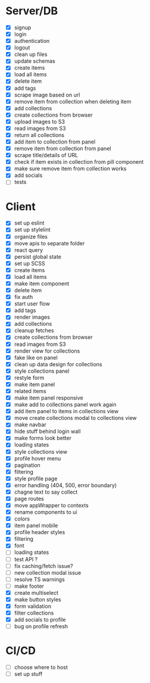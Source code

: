 # Server/DB

- [x] signup
- [x] login
- [x] authentication
- [x] logout
- [x] clean up files
- [x] update schemas
- [x] create items
- [x] load all items
- [x] delete item
- [x] add tags
- [x] scrape image based on url
- [x] remove item from collection when deleting item
- [x] add collections
- [x] create collections from browser
- [x] upload images to S3
- [x] read images from S3
- [x] return all collections
- [x] add item to collection from panel
- [x] remove item from collection from panel
- [x] scrape title/details of URL
- [x] check if item exists in collection from pill component
- [x] make sure remove item from collection works
- [x] add socials
- [ ] tests

# Client

- [x] set up eslint
- [x] set up stylelint
- [x] organize files
- [x] move apis to separate folder
- [x] react query
- [x] persist global state
- [x] set up SCSS
- [x] create items
- [x] load all items
- [x] make item component
- [x] delete item
- [x] fix auth
- [x] start user flow
- [x] add tags
- [x] render images
- [x] add collections
- [x] cleanup fetches
- [x] create collections from browser
- [x] read images from S3
- [x] render view for collections
- [x] fake like on panel
- [x] clean up data design for collections
- [x] style collections panel
- [x] restyle form
- [x] make item panel
- [x] related items
- [x] make item panel responsive
- [x] make add to collections panel work again
- [x] add item panel to items in collections view
- [x] move create collections modal to collections view
- [x] make navbar
- [x] hide stuff behind login wall
- [x] make forms look better
- [x] loading states
- [x] style collections view
- [x] profile hover menu
- [x] pagination
- [x] filtering
- [x] style profile page
- [x] error handling (404, 500, error boundary)
- [x] chagne text to say collect
- [x] page routes
- [x] move appWrapper to contexts
- [x] rename components to ui
- [x] colors
- [x] item panel mobile
- [x] profile header styles
- [x] filtering
- [x] font
- [ ] loading states
- [ ] test API ?
- [ ] fix caching/fetch issue?
- [ ] new collection modal issue
- [ ] resolve TS warnings
- [ ] make footer
- [x] create multiselect
- [x] make button styles
- [x] form validation
- [x] filter collections
- [x] add socials to profile
- [ ] bug on profile refresh

# CI/CD

- [ ] choose where to host
- [ ] set up stuff
